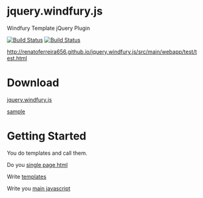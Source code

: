 jquery.windfury.js
========================================

Windfury Template jQuery Plugin

[![Build Status](https://travis-ci.org/renatoferreira656/jquery.windfury.js.png?branch=master)](https://travis-ci.org/renatoferreira656/jquery.windfury.js)
[![Build Status](https://api.shippable.com/projects/5414d8b3f82ab7ebd69ca70c/badge?branchName=master)](https://app.shippable.com/projects/5414d8b3f82ab7ebd69ca70c/builds/latest)

http://renatoferreira656.github.io/jquery.windfury.js/src/main/webapp/test/test.html

Download
========================================

[jquery.windfury.js](http://renatoferreira656.github.io/jquery.windfury.js/src/main/webapp/js/jquery.windfury.js)

[sample](https://github.com/renatoferreira656/jquery.windfury.js/releases/download/v1.0.0/windfury.zip)
    
Getting Started
========================================

You do templates and call them.

Do you [single page html](http://renatoferreira656.github.io/jquery.windfury.js/src/main/webapp/sample.html)

Write [templates](./src/main/webapp/page)

Write you [main javascript](./src/main/webapp/js/main.js)








